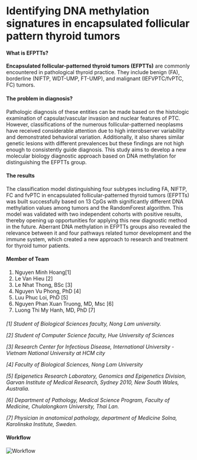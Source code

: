 # Identifying DNA methylation signatures in encapsulated follicular pattern thyroid tumors

#### What is EFPTTs?

**Encapsulated follicular-patterned thyroid tumors (EFPTTs)** are commonly encountered in pathological thyroid practice. They include benign (FA), borderline (NIFTP, WDT-UMP, FT-UMP), and malignant (IEFVPTC/fvPTC, FC) tumors.

#### The problem in diagnosis?

Pathologic diagnosis of these entities can be made based on the histologic examination of capsular/vascular
invasion and nuclear features of PTC. However, classifications of the numerous follicular-patterned neoplasms have received considerable attention due to high interobserver variability and demonstrated behavioral variation. Additionally, it also
shares similar genetic lesions with different prevalences but these findings are not high enough to consistently guide diagnosis. This study aims to develop a new molecular biology diagnostic approach based on DNA methylation for distinguishing the EFPTTs
group.

#### The results

The classification model distinguishing four subtypes including FA, NIFTP, FC and fvPTC in encapsulated follicular-patterned thyroid tumors (EFPTTs) was built successfully based on 13 CpGs with significantly different DNA methylation values among tumors and the RandomForest algorithm. This model was validated with two independent cohorts with positive results, thereby opening up opportunities for
applying this new diagnostic method in the future. Aberrant DNA methylation in EFPTTs groups also revealed the relevance between it and four pathways related tumor development and the immune system, which created a new approach to research and
treatment for thyroid tumor patients.

#### Member of Team

1. Nguyen Minh Hoang[1]
2. Le Van Hieu [2]
3. Le Nhat Thong, BSc [3]
4. Nguyen Vu Phong, PhD [4]
5. Luu Phuc Loi, PhD [5]
6. Nguyen Phan Xuan Truong, MD, Msc [6]
7. Luong Thi My Hanh, MD, PhD [7]

####

_[1] Student of Biological Sciences faculty, Nong Lam university._

_[2] Student of Computer Science faculty, Hue University of Sciences_

_[3] Research Center for Infectious Disease, International University - Vietnam National University at HCM city_

_[4] Faculty of Biological Sciences, Nong Lam University_

_[5] Epigenetics Research Laboratory, Genomics and Epigenetics Division, Garvan Institute of Medical Research, Sydney 2010, New South Wales, Australia._

_[6] Department of Pathology, Medical Science Program, Faculty of Medicine, Chulalongkorn University, Thai Lan._

_[7] Physician in anatomical pathology, department of Medicine Solna, Karolinska Institute, Sweden._

#### Workflow

![Workflow](<(images/workflow.png)> "Workflow")
